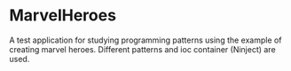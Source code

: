 # MarvelHeroes
A test application for studying programming patterns using the example of creating marvel heroes. Different patterns and ioc container (Ninject) are used.
